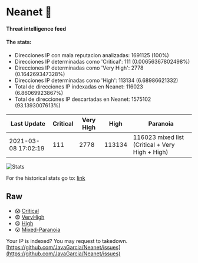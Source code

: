# Neanet :hocho:
#### Threat intelligence feed
#### The stats:

- Direcciones IP con mala reputacion analizadas: 1691125 (100%)
- Direcciones IP determinadas como 'Critical':  111 (0.00656367802498%)
- Direcciones IP determinadas como 'Very High':  2778 (0.164269347328%)
- Direcciones IP determinadas como 'High':  113134 (6.68986621332)
- Total de direcciones IP indexadas en Neanet:  116023 (6.86069923867%)
- Total de direcciones IP descartadas en Neanet:  1575102 (93.1393007613%)

| Last Update | Critical | Very High | High | Paranoia |
| --- | --- | --- | --- | --- |
| 2021-03-08 17:02:19 | 111 | 2778 | 113134 | 116023 mixed list (Critical + Very High + High)|

![Stats](https://docs.google.com/spreadsheets/d/e/2PACX-1vSnaNMIXVabIpDJjufMlzH7poXnshF3mgd8Is1g9ytUEzVsP5my4Trn8f-xkoLLQ38xpL3HtmUexLo6/pubchart?oid=501124687&format=image)

For the historical stats go to: [link](/stats.csv)
## Raw
- :scream: [Critical](https://raw.githubusercontent.com/JavaGarcia/Neanet/master/blacklists/neanet_critical.txt)
- :fearful: [VeryHigh](https://raw.githubusercontent.com/JavaGarcia/Neanet/master/blacklists/neanet_veryHigh.txtt)
- :frowning: [High](https://raw.githubusercontent.com/JavaGarcia/Neanet/master/blacklists/neanet_high.txt)
- :dizzy_face: [Mixed-Paranoia](https://raw.githubusercontent.com/JavaGarcia/Neanet/master/blacklists/neanet_all.txt)


Your IP is indexed? You may request to takedown. [https://github.com/JavaGarcia/Neanet/issues](https://github.com/JavaGarcia/Neanet/issues)














































































































































































































































































































































































































































































































































































































































































































































































































































































































































































































































































































































































































































































































































































































































































































































































































































































































































































































































































































































































































































































































































































































































































































































































































































































































































































































































































































































































































































































































































































































































































































































































































































































































































































































































































































































































































































































































































































































































































































































































































































































































































































































































































































































































































































































































































































































































































































































































































































































































